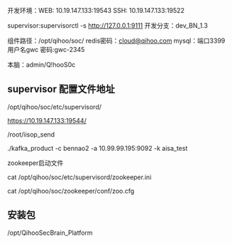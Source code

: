 开发环境：WEB: 10.19.147.133:19543 SSH: 10.19.147.133:19522

 supervisor:supervisorctl -s http://127.0.0.1:9111
开发分支：dev_BN_1.3

组件路径：/opt/qihoo/soc/
redis密码：cloud@qihoo.com
mysql：端口3399 用户名gwc 密码:gwc-2345

本脑：admin/Q!hooS0c

## supervisor 配置文件地址

/opt/qihoo/soc/etc/supervisord/

https://10.19.147.133:19544/



/root/iisop_send

./kafka_product -c bennao2 -a 10.99.99.195:9092 -k aisa_test

zookeeper启动文件

cat /opt/qihoo/soc/etc/supervisord/zookeeper.ini

cat /opt/qihoo/soc/zookeeper/conf/zoo.cfg

## 安装包

/opt/QihooSecBrain_Platform